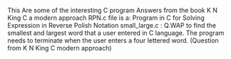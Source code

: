 This Are some of the interesting C program Answers from the book K N King C a modern approach
RPN.c file is a: Program in C for Solving Expression in Reverse Polish Notation
small_large.c : Q.WAP to find the smallest and largest word that a user entered in C language. The program needs to terminate when the user enters a four lettered word. (Question from K N King C modern approach)
